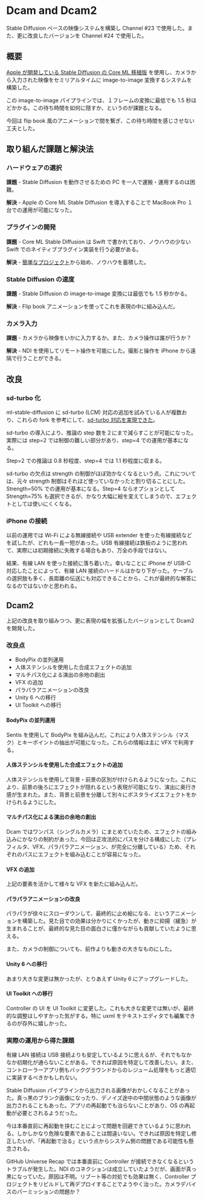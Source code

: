 # Dcam and Dcam2

Stable Diffusion ベースの映像システムを構築し Channel #23 で使用した。また、更に改良したバージョンを Channel #24 で使用した。

## 概要

[Apple が開発している Stable Diffusion の Core ML 移植版](https://github.com/apple/ml-stable-diffusion) を使用し、カメラから入力された映像をセミリアルタイムに image-to-image 変換するシステムを構築した。

この image-to-image パイプラインでは、１フレームの変換に最低でも 1.5 秒ほどかかる。この待ち時間を如何に隠すか、というのが課題となる。

今回は flip book 風のアニメーションで間を繋ぎ、この待ち時間を感じさせない工夫とした。

## 取り組んだ課題と解決法

### ハードウェアの選択

**課題** - Stable Diffusion を動作させるための PC を一人で運搬・運用するのは困難。

**解決** - Apple の Core ML Stable Diffusion を導入することで MacBook Pro １台での運用が可能になった。

### プラグインの開発

**課題** - Core ML Stable Diffusion は Swift で書かれており、ノウハウの少ない Swift でのネイティブプラグイン実装を行う必要がある。

**解決** - [簡単なプロジェクト](https://github.com/keijiro/UnitySwiftPluginTest)から始め、ノウハウを蓄積した。

### Stable Diffusion の速度

**課題** - Stable Diffusion の image-to-image 変換には最低でも 1.5 秒かかる。

**解決** - Flip book アニメーションを使ってこれを表現の中に組み込んだ。

### カメラ入力

**課題** - カメラから映像をいかに入力するか。また、カメラ操作は誰が行うか？

**解決** - NDI を使用してリモート操作を可能にした。撮影と操作を iPhone から遠隔で行うことができる。

## 改良

### sd-turbo 化

ml-stable-diffusion に sd-turbo (LCM) 対応の追加を試みている人が複数おり、これらの fork を参考にして、[sd-turbo 対応を実現できた](https://github.com/keijiro/ml-stable-diffusion)。

sd-turbo の導入により、推論の step 数を２にまで減らすことが可能になった。実際には step=2 では制御の難しい部分があり、step=4 での運用が基本になる。

Step=2 での推論は 0.8 秒程度、step=4 では 1.1 秒程度に収まる。

sd-turbo の欠点は strength の制御がほぼ効かなくなるという点。これについては、元々 strength 制御はそれほど使っていなかったと割り切ることにした。Strength=50% での運用が基本になる。Step=4 ならオプションとして Strength=75% も選択できるが、かなり大幅に絵を変えてしまうので、エフェクトとしては使いにくくなる。

### iPhone の接続

以前の運用では Wi-Fi による無線接続や USB extender を使った有線接続などを試したが、どれも一長一短があった。USB 有線接続は鉄板のように思われて、実際には初期接続に失敗する場合もあり、万全の手段ではない。

結果、有線 LAN を使った接続に落ち着いた。幸いなことに iPhone が USB-C 対応したことによって、有線 LAN 接続のハードルはかなり下がった。ケーブルの選択肢も多く、長距離の伝送にも対応できることから、これが最終的な解答になるのではないかと思われる。

## Dcam2

上記の改良を取り組みつつ、更に表現の幅を拡張したバージョンとして Dcam2 を開発した。

### 改良点

- BodyPix の並列運用
- 人体ステンシルを使用した合成エフェクトの追加
- マルチパス化による演出の余地の創出
- VFX の追加
- パラパラアニメーションの改良
- Unity 6 への移行
- UI Toolkit への移行

#### BodyPix の並列運用

Sentis を使用して BodyPix を組み込んだ。これにより人体ステンシル（マスク）とキーポイントの抽出が可能になった。これらの情報は主に VFX で利用する。

#### 人体ステンシルを使用した合成エフェクトの追加

人体ステンシルを使用して背景・前景の区別が付けられるようになった。これにより、前景の後ろにエフェクトが隠れるという表現が可能になり、演出に奥行き感が生まれた。また、背景と前景を分離して別々にポスタライズエフェクトをかけられるようにした。

#### マルチパス化による演出の余地の創出

Dcam ではワンパス（シングルカメラ）にまとめていたため、エフェクトの組み込みにかなりの制約があった。今回は正攻法的にパスを分ける構成にした（プレフィルタ、VFX、パラパラアニメーション、が完全に分離している）ため、それぞれのパスにエフェクトを組み込むことが容易になった。

#### VFX の追加

上記の要素を活かして様々な VFX を新たに組み込んだ。

#### パラパラアニメーションの改良

パラパラが徐々にスローダウンして、最終的に止め絵になる、というアニメーションを構築した。見た目での効果は分かりにくかったが、動きに抑揚（緩急）が生まれることが、最終的な見た目の面白さに僅かながらも貢献していたように思える。

また、カメラの制御についても、前作よりも動きの大きなものにした。

#### Unity 6 への移行

あまり大きな変更は無かったが、とりあえず Unity 6 にアップグレードした。

#### UI Toolkit への移行

Controller の UI を UI Toolkit に変更した。これも大きな変更では無いが、最終的な調整はしやすかった気がする。特に uxml をテキストエディタでも編集できるのが存外に嬉しかった。

### 実際の運用から得た課題

有線 LAN 接続は USB 接続よりも安定しているように思えるが、それでもなかなか初期化が通らないことがある。できれば原因を特定して改善したい。また、コントローラーアプリ側もバックグラウンドからのレジューム処理をもっと適切に実装するべきかもしれない。

Stable Diffusion パイプラインから出力される画像がおかしくなることがあった。真っ黒のブランク画像になったり、デノイズ途中の中間状態のような画像が出力されることもあった。アプリの再起動でも治らないことがあり、OS の再起動が必要とされるようだった。

今は本番直前に再起動を挟むことによって問題を回避できているように思われる。しかしかなり危険な要素であることは間違いない。できれば原因を特定し修正したいが、「再起動で治る」という点からシステム側の問題である可能性も懸念される。

GitHub Universe Recap では本番直前に Controller が接続できなくなるというトラブルが発生した。NDI のコネクションは成立していたようだが、画面が真っ黒になっていた。原因は不明。リブート等の対処でも効果は無く、Controller プロジェクトをリビルドして再デプロイすることでようやく治った。カメラデバイスのパーミッションの問題か？
